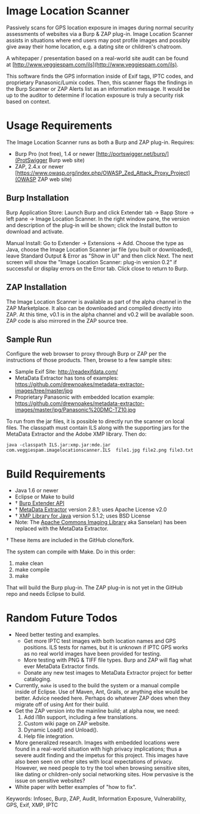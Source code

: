 # Image Location Scanner

Passively scans for GPS location exposure in images during normal
security assessments of websites via a Burp & ZAP plug-in.  Image
Location Scanner assists in situations where end users may post profile
images and possibly give away their home location, e.g. a dating site or
children's chatroom.

A whitepaper / presentation based on a real-world site audit can be
found at [http://www.veggiespam.com/ils](http://www.veggiespam.com/ils).

This software finds the GPS information inside of Exif tags, IPTC codes,
and proprietary Panasonic/Lumix codes. Then, this scanner flags the
findings in the
Burp Scanner or ZAP Alerts list as an information message.  It would be
up to the auditor to determine if location exposure is truly a security
risk based on context. 


# Usage Requirements
The Image Location Scanner runs as both a Burp and ZAP plug-in.
Requires:

* Burp Pro (not free), 1.4 or newer
  [http://portswigger.net/burp/](ProtSwigger Burp web site)
* ZAP, 2.4.x or newer
  [https://www.owasp.org/index.php/OWASP_Zed_Attack_Proxy_Project](OWASP
  ZAP web site)

## Burp Installation

Burp Application Store: Launch Burp and click Extender tab &rarr;
Bapp Store &rarr; left pane &rarr; Image Location Scanner.  In the right window pane, the
version and description of the plug-in will be shown; click the Install
button to download and activate.

Manual Install: Go to Extender &rarr; Extensions &rarr; Add.  Choose the
type as Java, choose the Image Location Scanner jar file (you built or
downloaded), leave Standard Output & Error as "Show in UI" and then
click Next.  The next screen will show the "Image Location Scanner:
plug-in version 0.2" if successful or display errors on the Error tab.
Click close to return to Burp.

## ZAP Installation

The Image Location Scanner is available as part of the alpha channel
in the ZAP Marketplace.  It also can be downloaded and compiled directly
into ZAP.  At this time, v0.1 is in the alpha channel and v0.2 will be
available soon.  ZAP code is also mirrored in the ZAP source tree.

## Sample Run

Configure the web browser to proxy through Burp or ZAP per the
instructions of those products.  Then, browse to a few sample sites:

* Sample Exif Site: http://readexifdata.com/ 
* MetaData Extractor has tons of examples: https://github.com/drewnoakes/metadata-extractor-images/tree/master/jpg
* Proprietary Panasonic with embedded location example:
  https://github.com/drewnoakes/metadata-extractor-images/master/jpg/Panasonic%20DMC-TZ10.jpg

To run from the jar files, it is possible to directly run the scanner on
local files.  The classpath must contain ILS along with the supporting
jars for the MetaData Extractor and the Adobe XMP library.  Then do:

`java -classpath ILS.jar:xmp.jar:mde.jar com.veggiespam.imagelocationscanner.ILS  file1.jpg file2.png file3.txt`


# Build Requirements

* Java 1.6 or newer
* Eclipse or Make to build
* &dagger; [Burp Extender API](http://portswigger.net/burp/extender/api/burp_extender_api.zip) 
* &dagger; [MetaData Extractor](https://drewnoakes.com/code/exif/)
  version 2.8.1; uses Apache License v2.0
* &dagger; [XMP Library for Java](http://mvnrepository.com/artifact/com.adobe.xmp/xmpcore/5.1.2)
  version 5.1.2; uses BSD License
* Note: The [Apache Commons Imaging Library](http://commons.apache.org/proper/commons-imaging/)
  aka Sanselan) has been replaced with the MetaData Extractor.

&dagger; These items are included in the GitHub clone/fork.

The system can compile with Make.  Do in this order:

1. make clean
2. make compile
3. make

That will build the Burp plug-in.  The ZAP plug-in is not yet in the
GitHub repo and needs Eclipse to build.


# Random Future Todos

* Need better testing and examples.
   * Get more IPTC test images with both location names and GPS
     positions.  ILS tests for names, but it is unknown if IPTC
     GPS works as no real world images have been provided for testing.
   * More testing with PNG & TIFF file types.  Burp and ZAP will flag
     what ever MetaData Extractor finds.
   * Donate any new test images to MetaData Extractor project for
     better cataloging.
* Currently, `make` is used to the build the system or a manual compile
  inside of Eclipse.  Use of Maven, Ant, Grails, or anything else would
  be better.  Advice needed here.  Perhaps do whatever ZAP does when
  they migrate off of using Ant for their build.
* Get the ZAP version into the mainline build; at alpha now, we need:
   1. Add i18n support, including a few translations.
   2. Custom wiki page on ZAP website.
   3. Dynamic Load() and Unload().
   4. Help file integration.
* More generalized research.  Images with embedded locations were found
  in a real-world situation with high privacy implications; thus a
  severe audit finding and the impetus for this project.  This images
  have also been seen on other sites with local expectations of privacy.
  However, we need people to try the tool when browsing sensitive sites,
  like dating or children-only social networking sites.  How pervasive
  is the issue on sensitive websites?
* White paper with better examples of "how to fix". 

Keywords: Infosec, Burp, ZAP, Audit, Information Exposure, Vulnerability, GPS, Exif, XMP, IPTC

<!--
vim: sw=4 tw=72 spell
-->
